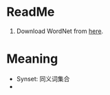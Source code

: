 # ReadMe

1. Download WordNet from [here](https://sourceforge.net/projects/wnsql/files/wnsql3/sqlite/).

# Meaning
- Synset: 同义词集合
- 
